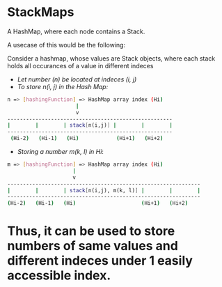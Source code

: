 # StackMaps
A HashMap, where each node contains a Stack.

A usecase of this would be the following:

Consider a hashmap, whose values are Stack objects, where each stack holds all occurances of a value in different indeces

* *Let number (n) be located at indeces (i, j)*
* *To store n(i, j) in the Hash Map:*

```bash
n => [hashingFunction] => HashMap array index (Hi)
                      |
                      v
-----------------------------------------------------
|        |        | stack[n(i,j)] |        |        |
-----------------------------------------------------
 (Hi-2)   (Hi-1)   (Hi)            (Hi+1)   (Hi+2)
```

 * *Storing a number m(k, l) in Hi*:

 ```bash
m => [hashingFunction] => HashMap array index (Hi)
                      |
                      v
--------------------------------------------------------------
|        |        | stack[n(i,j), m(k, l)] |        |        |
--------------------------------------------------------------
 (Hi-2)   (Hi-1)   (Hi)                     (Hi+1)   (Hi+2)
```

# Thus, it can be used to store numbers of same values and different indeces under 1 easily accessible index.
